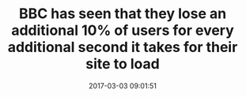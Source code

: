 ---
layout: post
title:  "BBC has seen that they lose an additional 10% of users for every additional second it takes for their site to load"
storySource: "http://www.creativebloq.com/features/how-the-bbc-builds-websites-that-scale"
date:   2017-03-03 09:01:51
tags:
 - abandonment
 - "2017"
permalink: "/{{ page.date | date: '%Y/%m/%d' }}/{{ page.fileSlug }}/"
---